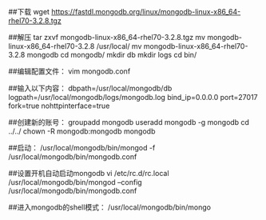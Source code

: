 ##下载 
wget https://fastdl.mongodb.org/linux/mongodb-linux-x86_64-rhel70-3.2.8.tgz

##解压 
tar zxvf mongodb-linux-x86_64-rhel70-3.2.8.tgz 
mv mongodb-linux-x86_64-rhel70-3.2.8 /usr/local/ 
mv mongodb-linux-x86_64-rhel70-3.2.8 mongodb 
cd mongodb/
mkdir db 
mkdir logs 
cd bin/ 

##编辑配置文件： 
vim mongodb.conf 

##输入以下内容： 
dbpath=/usr/local/mongodb/db 
logpath=/usr/local/mongodb/logs/mongodb.log 
bind_ip=0.0.0.0 
port=27017 
fork=true 
nohttpinterface=true

##创建新的账号： 
groupadd mongodb 
useradd mongodb -g mongodb 
cd ../../ 
chown -R mongodb:mongodb mongodb

##启动： 
/usr/local/mongodb/bin/mongod -f /usr/local/mongodb/bin/mongodb.conf

##设置开机自动启动mongodb 
vi /etc/rc.d/rc.local 
/usr/local/mongodb/bin/mongod –config /usr/local/mongodb/bin/mongodb.conf

##进入mongodb的shell模式： 
/usr/local/mongodb/bin/mongo 
